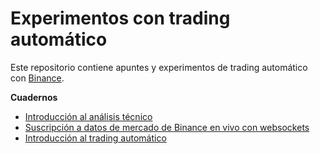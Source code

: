 Experimentos con trading automático
===================================

Este repositorio contiene apuntes y experimentos de trading automático con [Binance](https://www.binance.com). 

**Cuadernos**

- [Introducción al análisis técnico](./notebooks/01_Intro_a_analisis_tecnico.ipynb)
- [Suscripción a datos de mercado de Binance en vivo con websockets](./notebooks/02_Binance_websockets.ipynb)
- [Introducción al trading automático](./notebooks/03_Intro_a_trading_automatico.ipynb)
